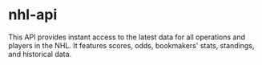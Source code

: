 # nhl-api
This API provides instant access to the latest data for all operations and players in the NHL. It features scores, odds, bookmakers' stats, standings, and historical data.
